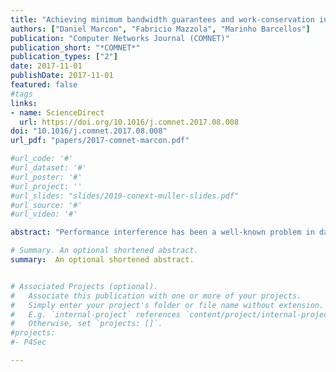 ```yaml
---
title: "Achieving minimum bandwidth guarantees and work-conservation in large-scale, SDN-based datacenter networks"
authors: ["Daniel Marcon", "Fabricio Mazzola", "Marinho Barcellos"]
publication: "Computer Networks Journal (COMNET)"
publication_short: "*COMNET*"
publication_types: ["2"]
date: 2017-11-01
publishDate: 2017-11-01
featured: false
#tags
links:
- name: ScienceDirect
  url: https://doi.org/10.1016/j.comnet.2017.08.008
doi: "10.1016/j.comnet.2017.08.008"
url_pdf: "papers/2017-comnet-marcon.pdf"

#url_code: '#'
#url_dataset: '#'
#url_poster: '#'
#url_project: ''
#url_slides: "slides/2019-conext-muller-slides.pdf"
#url_source: '#'
#url_video: '#'

abstract: "Performance interference has been a well-known problem in datacenters and one that remains a constant topic of discussion in the literature. Software-Defined Networking (SDN) may enable the development of a robust solution for interference, as it allows dynamic control over resources through programmable interfaces and flow-based management. However, to date, the scalability of existing SDN-based approaches is limited, because of the number of entries required in flow tables and delays introduced. In this paper, we propose Predictor, a scheme to scalably address performance interference in SDN-based datacenter networks (DCNs), providing minimum bandwidth guarantees for applications and work-conservation for providers. Two novel SDN-based algorithms are proposed to address performance interference. Scalability is improved in Predictor as follows: first, it minimizes flow table size by controlling flows at application-level; second, it reduces flow setup time by proactively installing rules in switches. We conducted an extensive evaluation, in which we verify that Predictor provides (i) guaranteed and predictable network performance for applications and their tenants; (ii) work-conserving sharing for providers; and (iii) significant improvements over DevoFlow (the state-of-the-art SDN-based proposal for DCNs), reducing flow table size (up to 94%) and having similar controller load and flow setup time."

# Summary. An optional shortened abstract.
summary:  An optional shortened abstract.


# Associated Projects (optional).
#   Associate this publication with one or more of your projects.
#   Simply enter your project's folder or file name without extension.
#   E.g. `internal-project` references `content/project/internal-project/index.md`.
#   Otherwise, set `projects: []`.
#projects:
#- P4Sec

---
```


